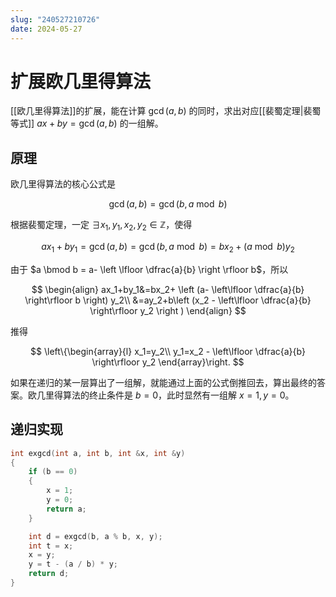 ```yaml
---
slug: "240527210726"
date: 2024-05-27
---
```


# 扩展欧几里得算法

[[欧几里得算法]]的扩展，能在计算 $\gcd(a,b)$ 的同时，求出对应[[裴蜀定理|裴蜀等式]] $ax+by=\gcd(a,b)$ 的一组解。

## 原理

欧几里得算法的核心公式是

$$
\gcd(a,b)=\gcd(b, a \bmod b)
$$

根据裴蜀定理，一定 $\exists x_1,y_1,x_2,y_2 \in \mathbb{Z}$，使得

$$
ax_1+by_1=\gcd(a,b)=\gcd(b, a \bmod b)=bx_2+(a \bmod b)y_2
$$

由于 $a \bmod b = a- \left \lfloor \dfrac{a}{b} \right \rfloor b$，所以

$$
\begin{align}
ax_1+by_1&=bx_2+ \left (a- \left\lfloor \dfrac{a}{b} \right\rfloor b \right) y_2\\
&=ay_2+b\left (x_2 - \left\lfloor \dfrac{a}{b} \right\rfloor y_2 \right )
\end{align}
$$

推得

$$
\left\{\begin{array}{l}
x_1=y_2\\
y_1=x_2 - \left\lfloor \dfrac{a}{b} \right\rfloor y_2
\end{array}\right.
$$

如果在递归的某一层算出了一组解，就能通过上面的公式倒推回去，算出最终的答案。欧几里得算法的终止条件是 $b=0$，此时显然有一组解 $x=1,y=0$。

## 递归实现

``` c
int exgcd(int a, int b, int &x, int &y)
{
    if (b == 0)
    {
        x = 1;
        y = 0;
        return a;
    }

    int d = exgcd(b, a % b, x, y);
    int t = x;
    x = y;
    y = t - (a / b) * y;
    return d;
}
```

